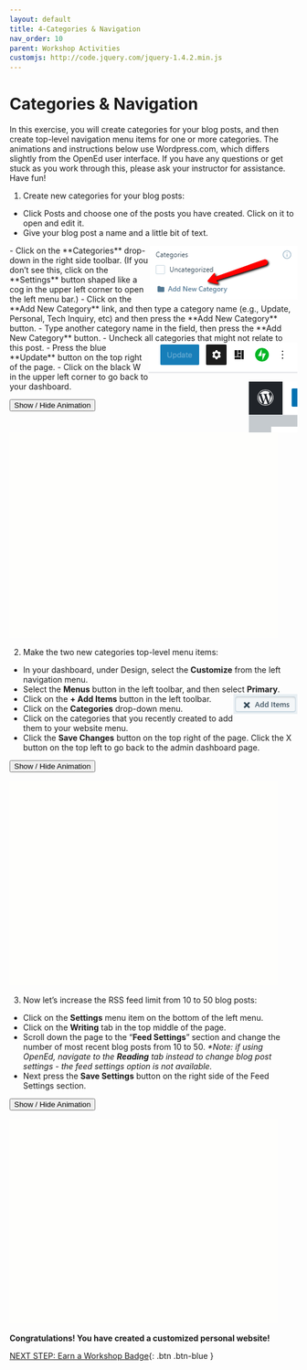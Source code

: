 ```yaml
---
layout: default
title: 4-Categories & Navigation
nav_order: 10
parent: Workshop Activities
customjs: http://code.jquery.com/jquery-1.4.2.min.js
---
```

# Categories & Navigation

In this exercise, you will create categories for your blog posts, and then create top-level navigation menu items for one or more categories. The animations and instructions below use Wordpress.com, which differs slightly from the OpenEd user interface. If you have any questions or get stuck as you work through this, please ask your instructor for assistance. Have fun!

1. Create new categories for your blog posts:
  - Click Posts and choose one of the posts you have created. Click on it to open and edit it. 
  - Give your blog post a name and a little bit of text.
  <img src="images//wordpress-categories-03.png" style="float:right" alt="Add new category."> 
  - Click on the **Categories** drop-down in the right side toolbar. (If you don’t see this, click on the **Settings** button shaped like a cog in the upper left corner to open the left menu bar.)
  - Click on the **Add New Category** link, and then type a category name (e.g., Update, Personal, Tech Inquiry, etc) and then press the **Add New Category** button.
  - Type another category name in the field, then press the **Add New Category** button. 
  - Uncheck all categories that might not relate to this post.
    <img src="images//wordpress-categories-02.png" style="float:right" alt="update button.">  
  - Press the blue **Update** button on the top right of the page.
  - Click on the black W in the upper left corner to go back to your dashboard.
  <img src="images//wordpress-categories-04.png" style="float:right" alt="black W button."><br>

  <button onclick="toggle('gif1')">Show / Hide Animation </button>
  <div id="gif1">
  <img src="images/wordpress-categories-05.gif">
  </div>

2. Make the two new categories top-level menu items:
  - In your dashboard, under Design, select the **Customize** from the left navigation menu.
  - Select the **Menus** button in the left toolbar, and then select **Primary**.
  - Click on the **+ Add Items** button in the left toolbar. <img src="images//wordpress-categories-06.png" style="float:right" alt="Add Items button."> 
  - Click on the **Categories** drop-down menu.
  - Click on the categories that you recently created to add them to your website menu.
  - Click the **Save Changes** button on the top right of the page. Click the X button on the top left to go back to the admin dashboard page.<br>

  <button onclick="toggle('gif2')">Show / Hide Animation </button>
  <div id="gif2">
  <img src="images/wordpress-categories-07.gif">
  </div>
  
3. Now let’s increase the RSS feed limit from 10 to 50 blog posts:
  - Click on the **Settings** menu item on the bottom of the left menu.
  - Click on the **Writing** tab in the top middle of the page.
  - Scroll down the page to the “**Feed Settings**” section and change the number of most recent blog posts from 10 to 50. 
    _*Note: if using OpenEd, navigate to the **Reading** tab instead to change blog post settings - the feed settings option is not available._
  - Next press the **Save Settings** button on the right side of the Feed Settings section.<br>

  <button onclick="toggle('gif3')">Show / Hide Animation </button>
  <div id="gif3">
  <img src="images/wordpress-categories-08.gif">
  </div>

**Congratulations! You have created a customized personal website!**

<script>  

    function toggle(input) {
        var x = document.getElementById(input);
        if (x.style.display === "none") {
            x.style.display = "block";
        } else {
            x.style.display = "none";
        }
    }
</script>



[NEXT STEP: Earn a Workshop Badge](informal-credentials.html){: .btn .btn-blue }
